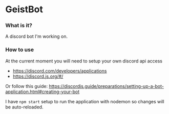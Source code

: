 # GeistBot

### What is it?

A discord bot I'm working on.

### How to use

At the current moment you will need to setup your own discord api access

* https://discord.com/developers/applications
* https://discord.js.org/#/

Or follow this guide: https://discordjs.guide/preparations/setting-up-a-bot-application.html#creating-your-bot

I have `npm start` setup to run the application with nodemon so changes will be auto-reloaded.

